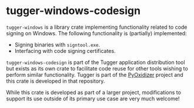 # tugger-windows-codesign

`tugger-windows` is a library crate implementing functionality related
to code signing on Windows. The following functionality is (partially)
implemented:

* Signing binaries with `signtool.exe`.
* Interfacing with code signing certificates.

`tugger-windows-codesign` is part of the Tugger application distribution tool
but exists as its own crate to facilitate code reuse for other tools
wishing to perform similar functionality. Tugger is part of the
[PyOxidizer](https://github.com/indygreg/PyOxidizer.git) project and
this crate is developed in that repository.

While this crate is developed as part of a larger project, modifications
to support its use outside of its primary use case are very much welcome!
